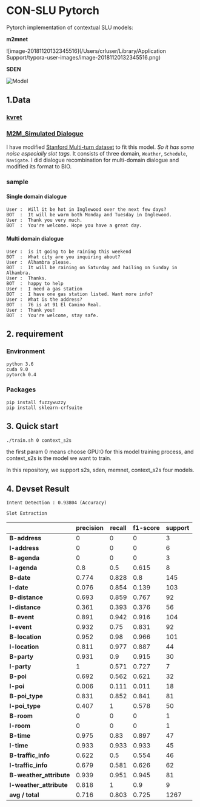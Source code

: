 # CON-SLU Pytorch

Pytorch implementation of contextual SLU models:

**m2mnet**

![image-20181120132345516](/Users/crluser/Library/Application Support/typora-user-images/image-20181120132345516.png)

**SDEN**

![Model](/Users/crluser/Desktop/NAACL/conslu/images/model.png "SDEN")

## 1.Data

### [kvret](https://nlp.stanford.edu/blog/a-new-multi-turn-multi-domain-task-oriented-dialogue-dataset/)

### [M2M_Simulated Dialogue](https://github.com/google-research-datasets/simulated-dialogue)

I have modified [Stanford Multi-turn dataset](https://nlp.stanford.edu/blog/a-new-multi-turn-multi-domain-task-oriented-dialogue-dataset/) to fit this model. *So it has some noise especially slot tags.*
It consists of three domain, `Weather`, `Schedule`, `Navigate`. I did dialogue recombination for multi-domain dialogue and modified its format to BIO.

### sample

#### Single domain dialogue

```
User :  Will it be hot in Inglewood over the next few days?
BOT  :  It will be warm both Monday and Tuesday in Inglewood.
User :  Thank you very much.
BOT  :  You're welcome. Hope you have a great day.
```

#### Multi domain dialogue

```
User :  is it going to be raining this weekend
BOT  :  What city are you inquiring about?
User :  Alhambra please.
BOT  :  It will be raining on Saturday and hailing on Sunday in Alhambra.
User :  Thanks.
BOT  :  happy to help
User :  I need a gas station
BOT  :  I have one gas station listed. Want more info?
User :  What is the address?
BOT  :  76 is at 91 El Camino Real.
User :  Thank you!
BOT  :  You're welcome, stay safe.
```

## 2. requirement

### Environment

```
python 3.6
cuda 9.0
pytorch 0.4
```

### Packages

```
pip install fuzzywuzzy
pip install sklearn-crfsuite
```

## 3. Quick start

```shell
./train.sh 0 context_s2s
```

the first param 0 means choose GPU:0 for this model training process, and context_s2s is the model we want to train.

In this repository, we support s2s, sden, memnet, context_s2s four models.

## 4. Devset Result

`Intent Detection : 0.93804 (Accuracy)`

`Slot Extraction`

|                         | precision | recall | f1-score | support |
| ----------------------- | --------- | ------ | -------- | ------- |
| **B-address**           | 0         | 0      | 0        | 3       |
| **I-address**           | 0         | 0      | 0        | 6       |
| **B-agenda**            | 0         | 0      | 0        | 3       |
| **I-agenda**            | 0.8       | 0.5    | 0.615    | 8       |
| **B-date**              | 0.774     | 0.828  | 0.8      | 145     |
| **I-date**              | 0.076     | 0.854  | 0.139    | 103     |
| **B-distance**          | 0.693     | 0.859  | 0.767    | 92      |
| **I-distance**          | 0.361     | 0.393  | 0.376    | 56      |
| **B-event**             | 0.891     | 0.942  | 0.916    | 104     |
| **I-event**             | 0.932     | 0.75   | 0.831    | 92      |
| **B-location**          | 0.952     | 0.98   | 0.966    | 101     |
| **I-location**          | 0.811     | 0.977  | 0.887    | 44      |
| **B-party**             | 0.931     | 0.9    | 0.915    | 30      |
| **I-party**             | 1         | 0.571  | 0.727    | 7       |
| **B-poi**               | 0.692     | 0.562  | 0.621    | 32      |
| **I-poi**               | 0.006     | 0.111  | 0.011    | 18      |
| **B-poi_type**          | 0.831     | 0.852  | 0.841    | 81      |
| **I-poi_type**          | 0.407     | 1      | 0.578    | 50      |
| **B-room**              | 0         | 0      | 0        | 1       |
| **I-room**              | 0         | 0      | 0        | 1       |
| **B-time**              | 0.975     | 0.83   | 0.897    | 47      |
| **I-time**              | 0.933     | 0.933  | 0.933    | 45      |
| **B-traffic_info**      | 0.622     | 0.5    | 0.554    | 46      |
| **I-traffic_info**      | 0.679     | 0.581  | 0.626    | 62      |
| **B-weather_attribute** | 0.939     | 0.951  | 0.945    | 81      |
| **I-weather_attribute** | 0.818     | 1      | 0.9      | 9       |
| **avg / total**         | 0.716     | 0.803  | 0.725    | 1267    |

